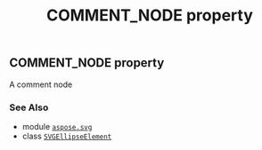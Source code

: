 ﻿---
title: COMMENT_NODE property
second_title: Aspose.SVG for Python via .NET API References
description: 
type: docs
weight: 500
url: /python-net/aspose.svg/svgellipseelement/comment_node/
is_root: false
---

## COMMENT_NODE property


A comment node

### See Also
* module [`aspose.svg`](../../)
* class [`SVGEllipseElement`](/svg/python-net/aspose.svg/svgellipseelement)

